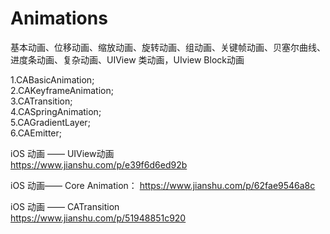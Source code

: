 # Animations
基本动画、位移动画、缩放动画、旋转动画、组动画、关键帧动画、贝塞尔曲线、进度条动画、复杂动画、UIView 类动画，UIview Block动画

1.CABasicAnimation;  
2.CAKeyframeAnimation;    
3.CATransition;  
4.CASpringAnimation;  
5.CAGradientLayer;  
6.CAEmitter;  


iOS 动画 —— UIView动画  
https://www.jianshu.com/p/e39f6d6ed92b  

iOS 动画—— Core Animation：
https://www.jianshu.com/p/62fae9546a8c

iOS 动画 —— CATransition  
https://www.jianshu.com/p/51948851c920

